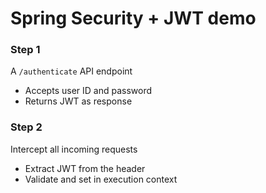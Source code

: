 # Spring Security + JWT demo 

### Step 1

A `/authenticate` API endpoint
- Accepts user ID and password
- Returns JWT as response

### Step 2

Intercept all incoming requests
- Extract JWT from the header
- Validate and set in execution context